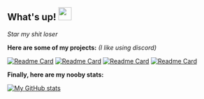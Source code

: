 ## What's up! <img src="https://raw.githubusercontent.com/MartinHeinz/MartinHeinz/master/wave.gif" width="30px">

*Star my shit loser*

**Here are some of my projects:**  *(I like using discord)*

[![Readme Card](https://github-readme-stats.vercel.app/api/pin/?username=7uk&repo=WebSPAM&show_icons=true&theme=radical)](https://github.com/7uk/WebSPAM)
[![Readme Card](https://github-readme-stats.vercel.app/api/pin/?username=7uk&repo=GitCheck&show_icons=true&theme=radical)](https://github.com/7uk/gitcheck)
[![Readme Card](https://github-readme-stats.vercel.app/api/pin/?username=7uk&repo=DiscoRPC&show_icons=true&theme=radical)](https://github.com/7uk/DiscoRPC)
[![Readme Card](https://github-readme-stats.vercel.app/api/pin/?username=7uk&repo=PyCrypter&show_icons=true&theme=radical)](https://github.com/7uk/PyCrypter)

**Finally, here are my nooby stats:**

[![My GitHub stats](https://github-readme-stats.vercel.app/api?username=7uk&theme=radical)](https://github.com/7uk/discord-ddos-bot)



